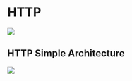 # HTTP
![](https://cdn.ttgtmedia.com/rms/onlineimages/whatis-how_http_works_mobile.png)
## HTTP Simple Architecture
![](https://www.dev2qa.com/wp-content/uploads/2017/06/web-client-server-request-response-process-architecture.jpg)
